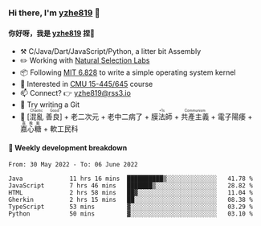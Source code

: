 ### Hi there, I'm [yzhe819](https://github.com/yzhe819) 👋

#### 你好呀，我是 [yzhe819](https://github.com/yzhe819) 捏👋

- :hammer_and_pick: C/Java/Dart/JavaScript/Python, a litter bit Assembly
- :pencil2: Working with [Natural Selection Labs](https://github.com/NaturalSelectionLabs)
- 📦 Following [MIT 6.828](https://pdos.csail.mit.edu/6.828/2018/overview.html) to write a simple operating system kernel
- 🧪 Interested in [CMU 15-445/645](https://15445.courses.cs.cmu.edu/fall2020/) course
- 📫 Connect? 👉 yzhe819@rss3.io
- 🌟 Try writing a Git
- 🔑 <ruby>[混亂 善良]<rp>（</rp><rt>Chaotic Good</rt><rp>）</rp></ruby> + 老二次元 + 老中二病了 + <ruby>膜法師<rp>（</rp><rt>+1s</rt><rp>）</rp></ruby> +  <ruby>共產主義<rp>（</rp><rt>Communism</rt><rp>）</rp></ruby> + 電子陽痿 + <ruby>嘉心糖<rp>（</rp><rt>嘉晚飯</rt><rp>）</rp></ruby> + 軟工民科



#### 📝 Weekly development breakdown

<!--START_SECTION:waka-->

```text
From: 30 May 2022 - To: 06 June 2022

Java             11 hrs 16 mins  ██████████▒░░░░░░░░░░░░░░   41.78 %
JavaScript       7 hrs 46 mins   ███████▒░░░░░░░░░░░░░░░░░   28.82 %
HTML             2 hrs 58 mins   ██▓░░░░░░░░░░░░░░░░░░░░░░   11.04 %
Gherkin          2 hrs 15 mins   ██░░░░░░░░░░░░░░░░░░░░░░░   08.38 %
TypeScript       53 mins         ▓░░░░░░░░░░░░░░░░░░░░░░░░   03.29 %
Python           50 mins         ▓░░░░░░░░░░░░░░░░░░░░░░░░   03.10 %
```

<!--END_SECTION:waka-->



